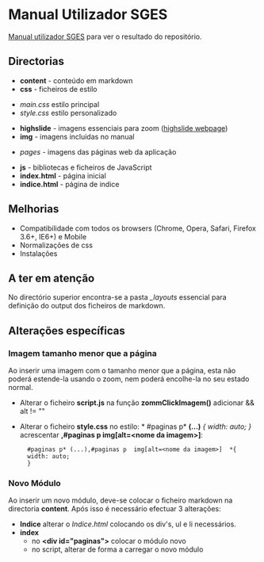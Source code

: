 # Manual Utilizador SGES

[Manual utilizador SGES](http://spms-sges.github.io/SGES_REPO/SGES_Manual_Utilizador/) para ver o resultado do repositório.

## Directorias

* **content** - conteúdo em markdown
* **css** - ficheiros de estilo
 - *main.css* estilo principal
 - *style.css* estilo personalizado
* **highslide** - imagens essenciais para zoom ([highslide webpage](http://highslide.com/))
* **img** - imagens incluidas no manual 
 - *pages* - imagens das páginas web da aplicação
* **js** - bibliotecas e ficheiros de JavaScript
* **index.html** - página inicial
* **indice.html** - página de indice

## Melhorias

* Compatibilidade com todos os browsers (Chrome, Opera, Safari, Firefox 3.6+, IE6+) e Mobile
* Normalizações de css
* Instalações

## A ter em atenção
No directório superior encontra-se a pasta *_layouts* essencial para definição do output dos ficheiros de markdown.

## Alterações específicas

### Imagem tamanho menor que a página
Ao inserir uma imagem com o tamanho menor que a página, esta não poderá estende-la usando o zoom, nem poderá encolhe-la no seu estado normal.
* Alterar o ficheiro **script.js** na função **zommClickImagem()** adicionar && alt != "<nome da imagem>"
* Alterar o ficheiro **style.css** no estilo:
      * #paginas p* **(...)** *{*
      *width: auto;*
      *}*
     acrescentar 
       **,#paginas p  img[alt=\<nome da imagem\>]**:
 
        #paginas p* (...),#paginas p  img[alt=<nome da imagem>]  *{
        width: auto;
        }
 
 ### Novo Módulo
 Ao inserir um novo módulo, deve-se colocar o ficheiro markdown na directoria **content**. 
 Após isso é necessário efectuar 3 alterações:
  * **Indice** alterar o *Indice.html* colocando os div's, ul e li necessários.
  * **index** 
    * no **\<div id="paginas">** colocar o módulo novo
    * no script, alterar de forma a carregar o novo módulo
